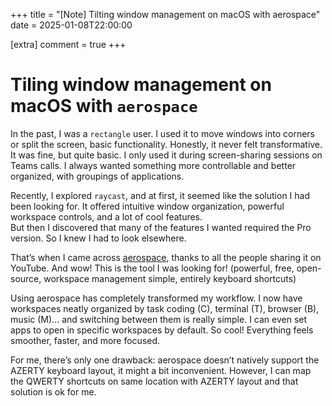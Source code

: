 +++
title = "[Note] Tilting window management on macOS with aerospace"
date = 2025-01-08T22:00:00

[extra]
comment = true
+++

# Tiling window management on macOS with `aerospace`

In the past, I was a `rectangle` user. I used it to move windows into corners or split the screen, basic functionality. Honestly, it never felt transformative. It was fine, but quite basic. I only used it during screen-sharing sessions on Teams calls. I always wanted something more controllable and better organized, with groupings of applications.

Recently, I explored `raycast`, and at first, it seemed like the solution I had been looking for. It offered intuitive window organization, powerful workspace controls, and a lot of cool features.  
But then I discovered that many of the features I wanted required the Pro version. So I knew I had to look elsewhere.

That’s when I came across [aerospace](https://github.com/nikitabobko/aerospace), thanks to all the people sharing it on YouTube. And wow! This is the tool I was looking for! (powerful, free, open-source, workspace management simple, entirely keyboard shortcuts)

Using aerospace has completely transformed my workflow. I now have workspaces neatly organized by task coding (C), terminal (T), browser (B), music (M)... and switching between them is really simple. I can even set apps to open in specific workspaces by default. So cool! Everything feels smoother, faster, and more focused.

For me, there’s only one drawback: aerospace doesn’t natively support the AZERTY keyboard layout, it might a bit inconvenient. However, I can map the QWERTY shortcuts on same location with AZERTY layout and that solution is ok for me.
